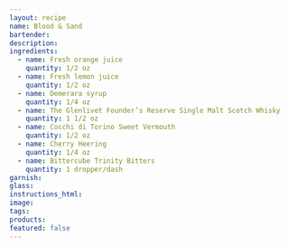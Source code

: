 ```yaml
---
layout: recipe
name: Blood & Sand
bartender:
description:
ingredients:
  - name: Fresh orange juice
    quantity: 1/2 oz
  - name: Fresh lemon juice
    quantity: 1/2 oz
  - name: Demerara syrup
    quantity: 1/4 oz
  - name: The Glenlivet Founder’s Reserve Single Malt Scotch Whisky
    quantity: 1 1/2 oz
  - name: Cocchi di Torino Sweet Vermouth
    quantity: 1/2 oz
  - name: Cherry Heering
    quantity: 1/4 oz
  - name: Bittercube Trinity Bitters
    quantity: 1 dropper/dash
garnish:
glass:
instructions_html:
image:
tags:
products:
featured: false
---
```



